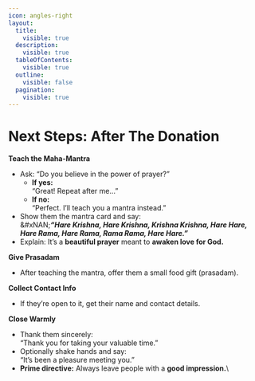 ```yaml
---
icon: angles-right
layout:
  title:
    visible: true
  description:
    visible: true
  tableOfContents:
    visible: true
  outline:
    visible: false
  pagination:
    visible: true
---
```


# Next Steps: After The Donation

**Teach the Maha-Mantra**

* Ask: “Do you believe in the power of prayer?”
  * **If yes:**\
    “Great! Repeat after me…”
  * **If no:**\
    “Perfect. I’ll teach you a mantra instead.”
* Show them the mantra card and say:\
  &#xNAN;_**“Hare Krishna, Hare Krishna, Krishna Krishna, Hare Hare,**_\
  _**Hare Rama, Hare Rama, Rama Rama, Hare Hare.”**_
* Explain: It’s a **beautiful prayer** meant to **awaken love for God.**

**Give Prasadam**

* After teaching the mantra, offer them a small food gift (prasadam).

**Collect Contact Info**

* If they’re open to it, get their name and contact details.

**Close Warmly**

* Thank them sincerely:\
  “Thank you for taking your valuable time.”
* Optionally shake hands and say:\
  “It’s been a pleasure meeting you.”
* **Prime directive:** Always leave people with a **good impression.**\


<figure><img src="https://lh7-rt.googleusercontent.com/slidesz/AGV_vUfy5kcxfBhOJU7HKFeRdA1fMgEACEuOFHILSoGTzf2hepcJWspuHfP6OYkJ9bROQEpplJjqk-IfQmTtirbO0R3VIYDb52aGegG313LiVwsSi893JYfmTIFLZVOPomgRLi3HsTRlunVWPG0NAAFLbZE=s2048?key=xZZvezikequE9znMIcroLZNu" alt=""><figcaption></figcaption></figure>

<figure><img src="https://lh7-rt.googleusercontent.com/slidesz/AGV_vUeZG646kmWVgLPVa3uy4fSARP0ofkBbnVRE8oP5yc7UAmIA14mPdlnNz80eETWHOc-gTp-ZBjcHrBGymg66a_y4EvwAAUdSFAab62V6GtMGI2fktQxuJNcwH7tIVyuz7fwetL38Y7uOaKxok4cpYWo=s2048?key=xZZvezikequE9znMIcroLZNu" alt=""><figcaption></figcaption></figure>
